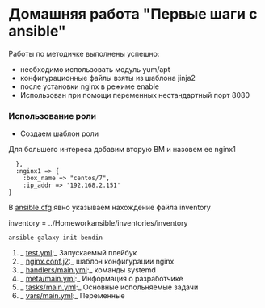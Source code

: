 # Домашняя работа "Первые шаги с ansible"

Работы по методичке выполнены успешно:
- необходимо использовать модуль yum/apt
- конфигурационные файлы взяты из шаблона jinja2
- после установки nginx в режиме enable
- Использован при помощи переменных нестандартный порт 8080

### Использование роли

+ Создаем шаблон роли

Для большего интереса добавим вторую ВМ и назовем ее nginx1

```out1
  },
  :nginx1 => {
    :box_name => "centos/7",
    :ip_addr => '192.168.2.151'
}
```
В [ansible.cfg](ansible.cfg) явно указываем нахождение файла inventory

inventory = ../Homeworkansible/inventories/inventory

```out
ansible-galaxy init bendin
```
1. _ [test.yml](roles/bendin/tests/test.yml):_ Запускаемый плейбук
2. _ [nginx.conf.j2](roles/bendin/files/nginx.conf.j2):_ шаблон конфигурации nginx
3. _ [handlers/main.yml](roles/bendin/handlers/main.yml):_ команды systemd
4. _ [meta/main.yml](roles/bendin/meta/main.yml):_ Информация о разработчике
5. _ [tasks/main.yml](roles/bendin/tasks/main.yml):_ Основные испольняемые задачи
6. _ [vars/main.yml](roles/bendin/vars/main.yml):_ Переменные




